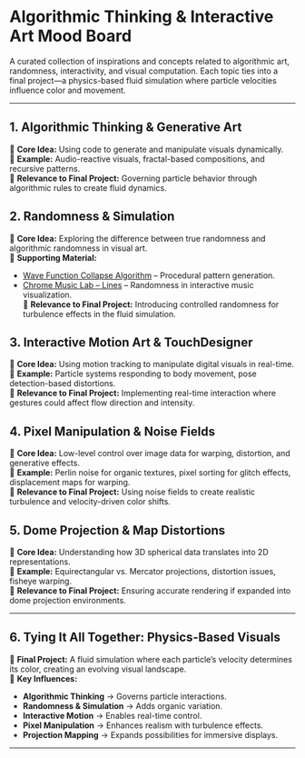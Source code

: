 # **Algorithmic Thinking & Interactive Art Mood Board**  

A curated collection of inspirations and concepts related to algorithmic art, randomness, interactivity, and visual computation. Each topic ties into a final project—a physics-based fluid simulation where particle velocities influence color and movement.  

---

## **1. Algorithmic Thinking & Generative Art**  
🔹 **Core Idea:** Using code to generate and manipulate visuals dynamically.  
🔹 **Example:** Audio-reactive visuals, fractal-based compositions, and recursive patterns.  
🔹 **Relevance to Final Project:** Governing particle behavior through algorithmic rules to create fluid dynamics.  

## **2. Randomness & Simulation**  
🔹 **Core Idea:** Exploring the difference between true randomness and algorithmic randomness in visual art.  
🔹 **Supporting Material:**  
   - [Wave Function Collapse Algorithm](https://www.youtube.com/watch?v=5iSAvzU2WYY) – Procedural pattern generation.  
   - [Chrome Music Lab – Lines](https://lines.chromeexperiments.com/) – Randomness in interactive music visualization.  
🔹 **Relevance to Final Project:** Introducing controlled randomness for turbulence effects in the fluid simulation.  

## **3. Interactive Motion Art & TouchDesigner**  
🔹 **Core Idea:** Using motion tracking to manipulate digital visuals in real-time.  
🔹 **Example:** Particle systems responding to body movement, pose detection-based distortions.  
🔹 **Relevance to Final Project:** Implementing real-time interaction where gestures could affect flow direction and intensity.  

## **4. Pixel Manipulation & Noise Fields**  
🔹 **Core Idea:** Low-level control over image data for warping, distortion, and generative effects.  
🔹 **Example:** Perlin noise for organic textures, pixel sorting for glitch effects, displacement maps for warping.  
🔹 **Relevance to Final Project:** Using noise fields to create realistic turbulence and velocity-driven color shifts.  

## **5. Dome Projection & Map Distortions**  
🔹 **Core Idea:** Understanding how 3D spherical data translates into 2D representations.  
🔹 **Example:** Equirectangular vs. Mercator projections, distortion issues, fisheye warping.  
🔹 **Relevance to Final Project:** Ensuring accurate rendering if expanded into dome projection environments.  

---

## **6. Tying It All Together: Physics-Based Visuals**  
🔹 **Final Project:** A fluid simulation where each particle’s velocity determines its color, creating an evolving visual landscape.  
🔹 **Key Influences:**  
   - **Algorithmic Thinking** → Governs particle interactions.  
   - **Randomness & Simulation** → Adds organic variation.  
   - **Interactive Motion** → Enables real-time control.  
   - **Pixel Manipulation** → Enhances realism with turbulence effects.  
   - **Projection Mapping** → Expands possibilities for immersive displays.  

---
